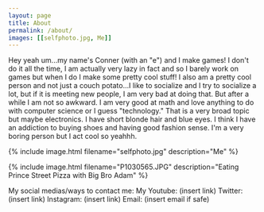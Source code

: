 ```yaml
---
layout: page
title: About
permalink: /about/
images: [[selfphoto.jpg, Me]]
---
```


Hey yeah um...my name's Conner (with an "e") and I make games! I don't do it all the time, I am actually very lazy in fact and so I barely work on games but when I do I make some pretty cool stuff! I also am a pretty cool person and not just a couch potato...I like to socialize and I try to socialize a lot, but if it is meeting new people, I am very bad at doing that. But after a while I am not so awkward. I am very good at math and love anything to do with computer science or I guess "technology." That is a very broad topic but maybe electronics. I have short blonde hair and blue eyes. I think I have an addiction to buying shoes and having good fashion sense. I'm a very boring person but I act cool so yeahhh.

{% include image.html filename="selfphoto.jpg" description="Me" %}

{% include image.html filename="P1030565.JPG" description="Eating Prince Street Pizza with Big Bro Adam" %}

My social medias/ways to contact me:
	My Youtube: (insert link)
	Twitter: (insert link)
	Instagram: (insert link)
	Email: (insert email if safe)
	
